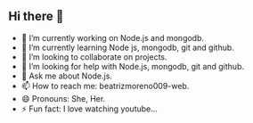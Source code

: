 ## Hi there 👋



- 🔭 I’m currently working on Node.js and mongodb.
- 🌱 I’m currently learning Node js, mongodb, git and github.
- 👯 I’m looking to collaborate on projects.
- 🤔 I’m looking for help with Node.js, mongodb, git and github.
- 💬 Ask me about Node.js.
- 📫 How to reach me: beatrizmoreno009-web.
- 😄 Pronouns: She, Her.
- ⚡ Fun fact: I love watching youtube...
